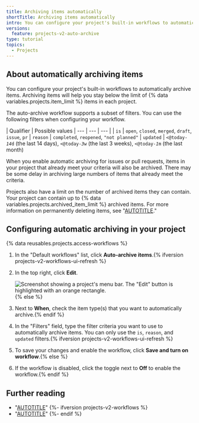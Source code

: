 ```yaml
---
title: Archiving items automatically
shortTitle: Archiving items automatically
intro: You can configure your project's built-in workflows to automatically archive items that match a filter.
versions:
  feature: projects-v2-auto-archive
type: tutorial
topics:
  - Projects
---
```


## About automatically archiving items

You can configure your project's built-in workflows to automatically archive items. Archiving items will help you stay below the limit of {% data variables.projects.item_limit %} items in each project.

The auto-archive workflow supports a subset of filters. You can use the following filters when configuring your workflow.

| Qualifier | Possible values
| --- | --- | --- |
| `is` | `open`, `closed`, `merged`, `draft`, `issue`, `pr`
| `reason` | `completed`, `reopened`, `"not planned"`
| `updated` | <code><@today-<em>14</em>d</code> (the last 14 days), <code><@today-<em>3</em>w</code> (the last 3 weeks), <code><@today-<em>1</em>m</code> (the last month)

When you enable automatic archiving for issues or pull requests, items in your project that already meet your criteria will also be archived. There may be some delay in archiving large numbers of items that already meet the criteria.

Projects also have a limit on the number of archived items they can contain. Your project can contain up to {% data variables.projects.archived_item_limit %} archived items. For more information on permanently deleting items, see "[AUTOTITLE](/issues/planning-and-tracking-with-projects/managing-items-in-your-project/archiving-items-from-your-project#deleting-items)."

## Configuring automatic archiving in your project

{% data reusables.projects.access-workflows %}
1. In the "Default workflows" list, click **Auto-archive items**.{% ifversion projects-v2-workflows-ui-refresh %}
1. In the top right, click **Edit**.

   ![Screenshot showing a project's menu bar. The "Edit" button is highlighted with an orange rectangle.](/assets/images/help/projects-v2/workflow-start-editing.png)
   {% else %}
1. Next to **When**, check the item type(s) that you want to automatically archive.{% endif %}
1. In the "Filters" field, type the filter criteria you want to use to automatically archive items. You can only use the `is`, `reason`, and `updated` filters.{% ifversion projects-v2-workflows-ui-refresh %}
1. To save your changes and enable the workflow, click **Save and turn on workflow**.{% else %}
1. If the workflow is disabled, click the toggle next to **Off** to enable the workflow.{% endif %}
   

## Further reading

- "[AUTOTITLE](/issues/planning-and-tracking-with-projects/managing-items-in-your-project/archiving-items-from-your-project)"
{%- ifversion projects-v2-workflows %}
- "[AUTOTITLE](/issues/planning-and-tracking-with-projects/automating-your-project/using-the-built-in-automations)"
{%- endif %}
